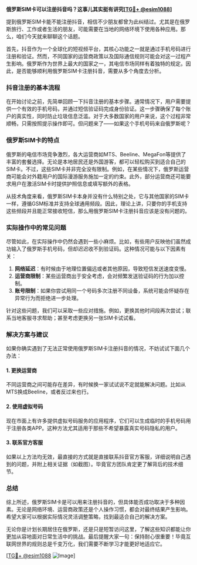 **俄罗斯SIM卡可以注册抖音吗？这事儿其实挺有讲究[[TG💪+ @esim1088](https://t.me/s/esim1088)]**

提到俄罗斯SIM卡能不能注册抖音，相信不少朋友都曾为此纠结过。尤其是在俄罗斯旅行、工作或者生活的朋友，可能需要在当地的网络环境下使用各种应用。那么，咱们今天就来聊聊这个话题。

首先，抖音作为一个全球化的短视频平台，其核心功能之一就是通过手机号码进行注册和验证。然而，不同国家的运营商政策以及国际通信规则可能会对这一过程产生影响。俄罗斯作为世界上最大的国家之一，其电信市场同样有着独特的规定。因此，是否能够顺利用俄罗斯SIM卡注册抖音，需要从多个角度去分析。

### 抖音注册的基本流程

在开始讨论之前，先简单回顾一下抖音注册的基本步骤。通常情况下，用户需要提供一个有效的手机号码，并通过短信验证码完成身份验证。这一步骤确保了每个账户的真实性，同时防止垃圾信息泛滥。对于大多数国家的用户来说，这个过程非常顺畅，只需按照提示操作即可。但问题来了——如果这个手机号码来自俄罗斯呢？

### 俄罗斯SIM卡的特点

俄罗斯的电信市场竞争激烈，各大运营商如MTS、Beeline、MegaFon等提供了丰富的套餐选择。无论是本地居民还是外国游客，都可以轻松购买到适合自己的SIM卡。不过，这些SIM卡并非完全没有限制。例如，在某些情况下，俄罗斯运营商可能会对外籍用户的国际漫游服务施加一定的约束。此外，部分运营商还可能要求用户在激活SIM卡时提供护照信息或填写额外的表格。

从技术角度来看，俄罗斯SIM卡本身并没有什么特别之处，它与其他国家的SIM卡一样，遵循GSM标准并支持全球通用频段。因此，理论上讲，只要你的手机支持这些频段并且能正常接收短信，那么用俄罗斯SIM卡注册抖音应该是没有问题的。

### 实际操作中的常见问题

尽管如此，在实际操作中仍然会遇到一些小麻烦。比如，有些用户反映他们虽然成功输入了俄罗斯手机号码，但却迟迟收不到验证码。这种情况可能与以下因素有关：

1. **网络延迟**：有时候由于地理位置偏远或者其他原因，导致短信发送速度变慢。
2. **运营商限制**：某些运营商出于安全考虑，会对频繁发送验证码的行为加以控制。
3. **账号限制**：如果你尝试用同一个号码多次注册不同设备，系统可能会怀疑存在异常行为而拒绝进一步处理。

针对这些问题，我们可以采取一些应对措施。例如，更换其他时间段再次尝试；联系当地客服寻求帮助；甚至考虑更换另一张SIM卡试试看。

### 解决方案与建议

如果你确实遇到了无法正常使用俄罗斯SIM卡注册抖音的情况，不妨试试下面几个办法：

#### 1. 更换运营商
不同运营商之间可能存在差异，有时候换一家试试说不定就能解决问题。比如从MTS换成Beeline，或者反过来也行。

#### 2. 使用虚拟号码
现在市面上有许多提供虚拟号码服务的应用程序，它们可以生成临时的手机号码用于注册各类APP。这种方法尤其适用于那些不希望暴露真实号码隐私的用户。

#### 3. 联系官方客服
如果以上方法均无效，最直接的方式就是直接联系抖音官方客服，详细说明自己遇到的问题，并附上相关证据（如截图）。毕竟官方团队肯定更了解背后的技术细节。

### 总结

综上所述，俄罗斯SIM卡是可以用来注册抖音的，但具体能否成功取决于多种因素。无论是网络环境、运营商政策还是个人操作习惯，都会对最终结果产生影响。希望大家可以根据实际情况灵活调整策略，找到最适合自己的解决方案。

无论你是计划长期居住在俄罗斯，还是只是短暂访问这里，了解这些知识都能让你更加从容地面对日常生活中的挑战。最后提醒大家一句：保持耐心很重要！毕竟互联网世界的规则总是千变万化，我们需要不断学习才能更好地适应它。

[[TG💪+ @esim1088](https://t.me/s/esim1088) ![Image](https://i.postimg.cc/4NQfJmqS/Snipaste-2025-05-13-00-14-12.png)]